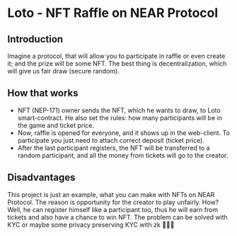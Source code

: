 # Loto - NFT Raffle on NEAR Protocol

## Introduction
Imagine a protocol, that will allow you to participate in raffle or even create it; and the prize will be some NFT.
The best thing is decentralization, which will give us fair draw (secure random).

## How that works
* NFT (NEP-171) owner sends the NFT, which he wants to draw, to Loto smart-contract. He also set the rules: how many participants will be in the game and ticket price.
* Now, raffle is opened for everyone, and it shows up in the web-client. To participate you just need to attach correct deposit (ticket price). 
* After the last participant registers, the NFT will be transferred to a random participant, and all the money from tickets will go to the creator. 

## Disadvantages
This project is just an example, what you can make with NFTs on NEAR Protocol.
The reason is opportunity for the creator to play unfairly. How? Well, he can register himself like a participant too, thus he will earn from tickets and also have a chance to win NFT.
The problem can be solved with KYC or maybe some privacy preserving KYC with zk &#129488;&#129488;&#129488;